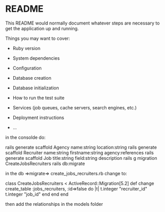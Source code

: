 # README

This README would normally document whatever steps are necessary to get the
application up and running.

Things you may want to cover:

* Ruby version

* System dependencies

* Configuration

* Database creation

* Database initialization

* How to run the test suite

* Services (job queues, cache servers, search engines, etc.)

* Deployment instructions

* ...

in the consolde do:

rails generate scaffold Agency name:string location:string
rails generate scaffold Recruiter name:string firstname:string agency:references
rails generate scaffold Job title:string field:string description
rails g migration CreateJobsRecruiters
rails db:migrate


in the db =>migrate=> create_jobs_recruiters.rb
change to:

class CreateJobsRecruiters < ActiveRecord::Migration[5.2]
  def change
    create_table :jobs_recruiters, :id=>false do |t|
      t.integer "recruiter_id"
      t.integer "job_id"
    end
  end
end

then add the relationships in the models folder

